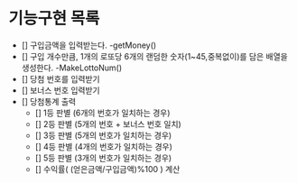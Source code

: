 # 기능구현 목록
- [] 구입금액을 입력받는다. -getMoney()
- [] 구입 개수만큼, 1개의 로또당 6개의 랜덤한 숫자(1~45,중복없이)를 담은 배열을 생성한다. -MakeLottoNum()
- [] 당첨 번호를 입력받기
- [] 보너스 번호 입력받기
- [] 당첨통계 출력
  - [] 1등 판별 (6개의 번호가 일치하는 경우)
  - [] 2등 판별 (5개의 번호 + 보너스 번호 일치)
  - [] 3등 판별 (5개의 번호가 일치하는 경우)
  - [] 4등 판별 (4개의 번호가 일치하는 경우)
  - [] 5등 판별 (3개의 번호가 일치하는 경우)
  - [] 수익률( (얻은금액/구입금액)%100 ) 계산